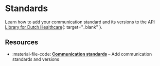 # Standards

Learn how to add your communication standard and its versions to the [API Library for Dutch Healthcare](
https://www.zorgapis.nl/){: target="_blank" }.

## Resources

<div class="grid cards" markdown>

- :material-file-code: **[Communication standards](./adding-a-communication-standard.md)** – Add communication
  standards and versions

</div>